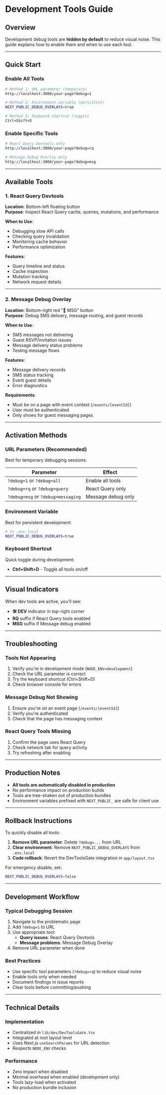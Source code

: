# Development Tools Guide

## Overview

Development debug tools are **hidden by default** to reduce visual noise. This guide explains how to enable them and when to use each tool.

---

## Quick Start

### Enable All Tools
```bash
# Method 1: URL parameter (temporary)
http://localhost:3000/your-page?debug=1

# Method 2: Environment variable (persistent)
NEXT_PUBLIC_DEBUG_OVERLAYS=true

# Method 3: Keyboard shortcut (toggle)
Ctrl+Shift+D
```

### Enable Specific Tools
```bash
# React Query Devtools only
http://localhost:3000/your-page?debug=rq

# Message Debug Overlay only  
http://localhost:3000/your-page?debug=msg
```

---

## Available Tools

### 1. React Query Devtools
**Location**: Bottom-left floating button  
**Purpose**: Inspect React Query cache, queries, mutations, and performance

**When to Use**:
- Debugging slow API calls
- Checking query invalidation
- Monitoring cache behavior
- Performance optimization

**Features**:
- Query timeline and status
- Cache inspection
- Mutation tracking
- Network request details

---

### 2. Message Debug Overlay
**Location**: Bottom-right red "🐛 MSG" button  
**Purpose**: Debug SMS delivery, message routing, and guest records

**When to Use**:
- SMS messages not delivering
- Guest RSVP/invitation issues  
- Message delivery status problems
- Testing message flows

**Features**:
- Message delivery records
- SMS status tracking
- Event guest details
- Error diagnostics

**Requirements**: 
- Must be on a page with event context (`/events/[eventId]`)
- User must be authenticated
- Only shows for guest messaging pages

---

## Activation Methods

### URL Parameters (Recommended)
Best for temporary debugging sessions:

| Parameter | Effect |
|-----------|--------|
| `?debug=1` or `?debug=all` | Enable all tools |
| `?debug=rq` or `?debug=query` | React Query only |
| `?debug=msg` or `?debug=messaging` | Message debug only |

### Environment Variable
Best for persistent development:

```bash
# In .env.local
NEXT_PUBLIC_DEBUG_OVERLAYS=true
```

### Keyboard Shortcut
Quick toggle during development:
- **Ctrl+Shift+D** - Toggle all tools on/off

---

## Visual Indicators

When dev tools are active, you'll see:
- **🛠️ DEV** indicator in top-right corner
- **RQ** suffix if React Query tools enabled  
- **MSG** suffix if Message debug enabled

---

## Troubleshooting

### Tools Not Appearing
1. Verify you're in development mode (`NODE_ENV=development`)
2. Check the URL parameter is correct
3. Try the keyboard shortcut (Ctrl+Shift+D)
4. Check browser console for errors

### Message Debug Not Showing
1. Ensure you're on an event page (`/events/[eventId]`)
2. Verify you're authenticated
3. Check that the page has messaging context

### React Query Tools Missing
1. Confirm the page uses React Query
2. Check network tab for query activity
3. Try refreshing after enabling

---

## Production Notes

- **All tools are automatically disabled in production**
- No performance impact on production builds
- Tools are tree-shaken out of production bundles
- Environment variables prefixed with `NEXT_PUBLIC_` are safe for client use

---

## Rollback Instructions

To quickly disable all tools:

1. **Remove URL parameter**: Delete `?debug=...` from URL
2. **Clear environment**: Remove `NEXT_PUBLIC_DEBUG_OVERLAYS` from `.env.local`  
3. **Code rollback**: Revert the DevToolsGate integration in `app/layout.tsx`

For emergency disable, set:
```bash
NEXT_PUBLIC_DEBUG_OVERLAYS=false
```

---

## Development Workflow

### Typical Debugging Session
1. Navigate to the problematic page
2. Add `?debug=1` to URL
3. Use appropriate tool:
   - **Query issues**: React Query Devtools
   - **Message problems**: Message Debug Overlay
4. Remove URL parameter when done

### Best Practices
- Use specific tool parameters (`?debug=rq`) to reduce visual noise
- Enable tools only when needed
- Document findings in issue reports
- Clear tools before committing/pushing

---

## Technical Details

### Implementation
- Centralized in `lib/dev/DevToolsGate.tsx`
- Integrated at root layout level
- Uses Next.js `useSearchParams` for URL detection
- Respects `NODE_ENV` checks

### Performance
- Zero impact when disabled
- Minimal overhead when enabled (development only)
- Tools lazy-load when activated
- No production bundle inclusion
